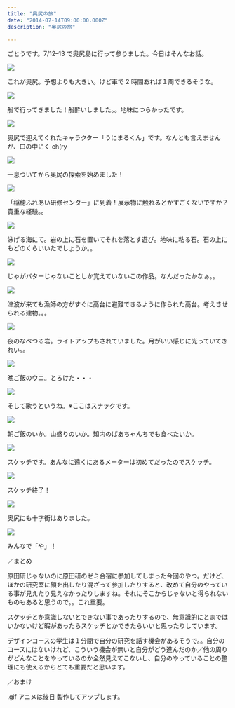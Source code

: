 ```yaml
---
title: "奥尻の旅"
date: "2014-07-14T09:00:00.000Z"
description: "奥尻の旅"

---
```


ごとうです。7/12–13 で奥尻島に行って参りました。今日はそんなお話。

![](https://cdn-images-1.medium.com/max/2000/0*478ye3IeIdWXXVcz.jpg)

これが奥尻。予想よりも大きい。けど車で 2 時間あれば１周できるそうな。

![](https://cdn-images-1.medium.com/max/2000/0*uME7OgDE7a60_Zk8.jpg)

船で行ってきました！船酔いしました。。地味につらかったです。

![](https://cdn-images-1.medium.com/max/2000/0*zvhnZTQyNrOiox7F.jpg)

奥尻で迎えてくれたキャラクター「うにまるくん」です。なんとも言えませんが、口の中にく ch(ry

![](https://cdn-images-1.medium.com/max/2000/0*Vkj3tv_9QjKK5geM.jpg)

一息ついてから奥尻の探索を始めました！

![](https://cdn-images-1.medium.com/max/2000/0*ess-EbDrm4FZTQ3y.jpg)

「稲穂ふれあい研修センター」に到着！展示物に触れるとかすごくないですか？貴重な経験。。

![](https://cdn-images-1.medium.com/max/2000/0*fPPSo5Hsee-FWtMB.jpg)

泳げる海にて。岩の上に石を置いてそれを落とす遊び。地味に粘る石。石の上にもどのくらいいたでしょうか。。

![](https://cdn-images-1.medium.com/max/2000/0*W0cdljkVqwRIYnSa.jpg)

じゃがバターじゃないことしか覚えていないこの作品。なんだったかなぁ。。

![](https://cdn-images-1.medium.com/max/2000/0*3XKZpRJhwceg6c2G.jpg)

津波が来ても漁師の方がすぐに高台に避難できるように作られた高台。考えさせられる建物。。。

![](https://cdn-images-1.medium.com/max/2000/0*FpO9ZnKu9neU4zKj.jpg)

夜のなべつる岩。ライトアップもされていました。月がいい感じに光っていてきれい。。

![](https://cdn-images-1.medium.com/max/2000/0*iLBvYT_bVv8IpAKS.jpg)

晩ご飯のウニ。とろけた・・・

![](https://cdn-images-1.medium.com/max/2000/0*tgjsNSDXQdx0lJ0H.jpg)

そして歌うというね。※ここはスナックです。

![](https://cdn-images-1.medium.com/max/2000/0*waPteYsG4uyIJGWI.jpg)

朝ご飯のいか。山盛りのいか。知内のばあちゃんちでも食べたいか。

![](https://cdn-images-1.medium.com/max/2000/0*ebHQ1PgdshrLYf69.jpg)

スケッチです。あんなに遠くにあるメーターは初めてだったのでスケッチ。

![](https://cdn-images-1.medium.com/max/2000/0*OLHwvy9iB7OlRoZz.jpg)

スケッチ終了！

![](https://cdn-images-1.medium.com/max/2000/0*F5wR1_wXvavIPEDi.jpg)

奥尻にも十字街はありました。

![](https://cdn-images-1.medium.com/max/2000/0*fsE3hVCKGEUVq-vS.jpg)

みんなで「や」！

／まとめ

原田研じゃないのに原田研のゼミ合宿に参加してしまった今回のやつ。だけど、ほかの研究室に顔を出したり混ざって参加したりすると、改めて自分のやっている事が見えたり見えなかったりしますね。それにそこからじゃないと得られないものもあると思うので。。これ重要。

スケッチとか意識しないとできない事であったりするので、無意識的にとまではいかないけど暇があったらスケッチとかできたらいいと思ったりしています。

デザインコースの学生は１分間で自分の研究を話す機会があるそうで。。自分のコースにはないけれど、こういう機会が無いと自分がどう進んだのか／他の周りがどんなことをやっているのか全然見えてこないし、自分のやっていることの整理にも使えるからとても重要だと思います。

／おまけ

.gif アニメは後日 製作してアップします。
